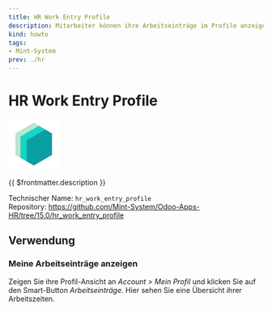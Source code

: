 ```yaml
---
title: HR Work Entry Profile
description: Mitarbeiter können ihre Arbeitseinträge im Profile anzeigen.
kind: howto
tags:
- Mint-System
prev: ./hr
---
```

# HR Work Entry Profile
![icon_oms_box](attachments/icons_odoo_mint_system.png)

{{ $frontmatter.description }}

Technischer Name: `hr_work_entry_profile`\
Repository: <https://github.com/Mint-System/Odoo-Apps-HR/tree/15.0/hr_work_entry_profile>

## Verwendung

### Meine Arbeitseinträge anzeigen

Zeigen Sie ihre Profil-Ansicht an *Account > Mein Profil* und klicken Sie auf den Smart-Button *Arbeitseinträge*. Hier sehen Sie eine Übersicht ihrer Arbeitszeiten.

